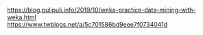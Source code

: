 https://blog.pulipuli.info/2019/10/weka-practice-data-mining-with-weka.html  
https://www.twblogs.net/a/5c701586bd9eee7f0734041d
